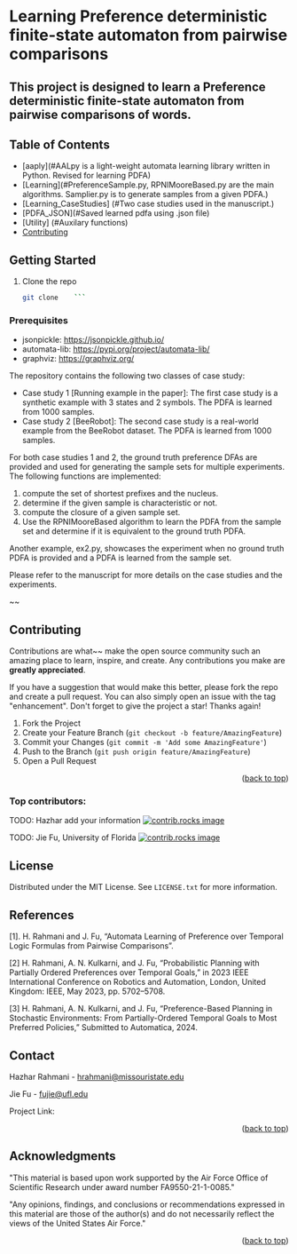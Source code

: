 # Learning Preference deterministic finite-state automaton from pairwise comparisons

## This project is designed to learn a Preference deterministic finite-state automaton from pairwise comparisons of words.

## Table of Contents
- [aaply](#AALpy is a light-weight automata learning library written in Python. Revised for learning PDFA)
- [Learning](#PreferenceSample.py, RPNIMooreBased.py are the main algorithms. Samplier.py is to generate samples from a given PDFA.)
- [Learning_CaseStudies] (#Two case studies used in the manuscript.)
- [PDFA_JSON](#Saved learned pdfa using .json file)
- [Utility] (#Auxilary functions)
- [Contributing](#contributing)


<!-- GETTING STARTED -->
## Getting Started
1. Clone the repo
   ```sh
   git clone    ```
### Prerequisites
* jsonpickle: https://jsonpickle.github.io/
* automata-lib: https://pypi.org/project/automata-lib/
* graphviz: https://graphviz.org/

<!-- USAGE EXAMPLES -->

The repository contains the following two classes of case study:
- Case study 1 [Running example in the paper]: The first case study is a synthetic example with 3 states and 2 symbols. The PDFA is learned from 1000 samples. 
- Case study 2 [BeeRobot]: The second case study is a real-world example from the BeeRobot dataset. The PDFA is learned from 1000 samples.

For both case studies 1 and 2, the ground truth preference DFAs are provided and used for generating the sample sets for multiple experiments. The following functions are implemented:
1. compute the set of shortest prefixes and the nucleus. 
2. determine if the given sample is characteristic or not.
3. compute the closure of a given sample set.
4. Use the RPNIMooreBased algorithm to learn the PDFA from the sample set and determine if it is equivalent to the ground truth PDFA.

Another example, ex2.py, showcases the experiment when no ground truth PDFA is provided and a PDFA is learned from the sample set.

Please refer to the manuscript for more details on the case studies and the experiments.


~~<!-- CONTRIBUTING -->
## Contributing

Contributions are what~~ make the open source community such an amazing place to learn, inspire, and create. Any contributions you make are **greatly appreciated**.

If you have a suggestion that would make this better, please fork the repo and create a pull request. You can also simply open an issue with the tag "enhancement".
Don't forget to give the project a star! Thanks again!

1. Fork the Project
2. Create your Feature Branch (`git checkout -b feature/AmazingFeature`)
3. Commit your Changes (`git commit -m 'Add some AmazingFeature'`)
4. Push to the Branch (`git push origin feature/AmazingFeature`)
5. Open a Pull Request

<p align="right">(<a href="#readme-top">back to top</a>)</p>

### Top contributors:
TODO: Hazhar add your information
<a href="https://github.com/github_username/repo_name/graphs/contributors">
  <img src="https://contrib.rocks/image?repo=github_username/repo_name" alt="contrib.rocks image" />
</a>


TODO: Jie Fu, University of Florida
<a href="https://github.com/jiefu2017">
  <img src="https://contrib.rocks/image?repo=github_username/repo_name" alt="contrib.rocks image" />
</a>



<!-- LICENSE -->
## License

Distributed under the MIT License. See `LICENSE.txt` for more information.

## References
[1]. H. Rahmani and J. Fu, “Automata Learning of Preference over Temporal Logic Formulas from Pairwise Comparisons”.

[2] H. Rahmani, A. N. Kulkarni, and J. Fu, “Probabilistic Planning with Partially Ordered Preferences over Temporal Goals,” in 2023 IEEE International Conference on Robotics and Automation, London, United Kingdom: IEEE, May 2023, pp. 5702–5708.

[3] H. Rahmani, A. N. Kulkarni, and J. Fu, “Preference-Based Planning in Stochastic Environments: From Partially-Ordered Temporal Goals to Most Preferred Policies,” Submitted to Automatica, 2024.



<!-- CONTACT -->
## Contact
Hazhar Rahmani - hrahmani@missouristate.edu

Jie Fu - fujie@ufl.edu

Project Link: 

<p align="right">(<a href="#readme-top">back to top</a>)</p>



<!-- ACKNOWLEDGMENTS -->
## Acknowledgments
"This material is based upon work supported by the Air Force Office of Scientific Research under award
number FA9550-21-1-0085."

"Any opinions, findings, and conclusions or recommendations expressed in this material are those of the
author(s) and do not necessarily reflect the views of the United States Air Force."

<p align="right">(<a href="#readme-top">back to top</a>)</p>
